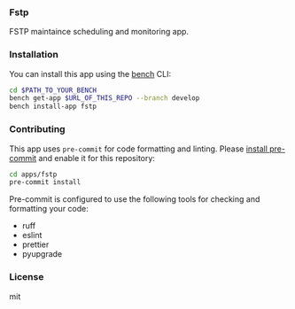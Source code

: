 ### Fstp

FSTP maintaince scheduling and monitoring app.

### Installation

You can install this app using the [bench](https://github.com/frappe/bench) CLI:

```bash
cd $PATH_TO_YOUR_BENCH
bench get-app $URL_OF_THIS_REPO --branch develop
bench install-app fstp
```

### Contributing

This app uses `pre-commit` for code formatting and linting. Please [install pre-commit](https://pre-commit.com/#installation) and enable it for this repository:

```bash
cd apps/fstp
pre-commit install
```

Pre-commit is configured to use the following tools for checking and formatting your code:

- ruff
- eslint
- prettier
- pyupgrade

### License

mit
